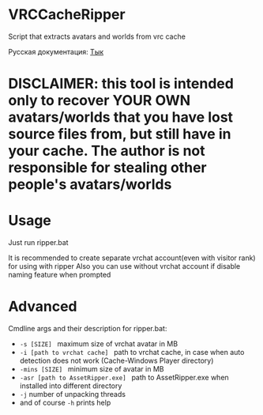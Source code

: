 # VRCCacheRipper
Script that extracts avatars and worlds from vrc cache

Русская документация: [Тык](Rudoc.md)

# DISCLAIMER: this tool is intended only to recover YOUR OWN avatars/worlds that you have lost source files from, but still have in your cache. The author is not responsible for stealing other people's avatars/worlds

# Usage
Just run ripper.bat

It is recommended to create separate vrchat account(even with visitor rank) for using with ripper
Also you can use without vrchat account if disable naming feature when prompted

# Advanced
Cmdline args and their description for ripper.bat:
- `-s [SIZE] ` maximum size of vrchat avatar in MB
- `-i [path to vrchat cache] ` path to vrchat cache, in case when auto detection does not work (Cache-Windows Player directory)
- `-mins [SIZE] ` minimum size of avatar in MB
- `-asr [path to AssetRipper.exe] ` path to AssetRipper.exe when installed into different directory
- `-j` number of unpacking threads
- and of course `-h` prints help
